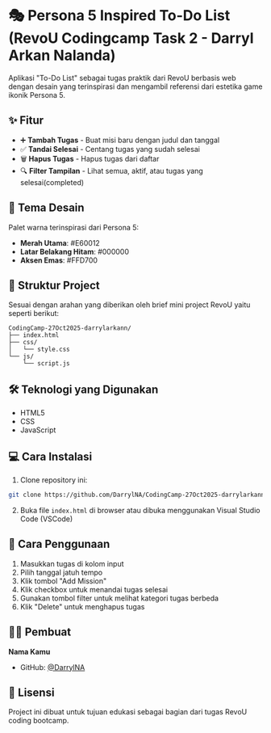# 🎭 Persona 5 Inspired To-Do List (RevoU Codingcamp Task 2 - Darryl Arkan Nalanda)

Aplikasi "To-Do List" sebagai tugas praktik dari RevoU berbasis web dengan desain yang terinspirasi dan mengambil referensi dari estetika game ikonik Persona 5.

## ✨ Fitur

- ➕ **Tambah Tugas** - Buat misi baru dengan judul dan tanggal
- ✅ **Tandai Selesai** - Centang tugas yang sudah selesai
- 🗑️ **Hapus Tugas** - Hapus tugas dari daftar
- 🔍 **Filter Tampilan** - Lihat semua, aktif, atau tugas yang selesai(completed)

## 🎨 Tema Desain

Palet warna terinspirasi dari Persona 5:
- **Merah Utama**: #E60012
- **Latar Belakang Hitam**: #000000
- **Aksen Emas**: #FFD700

## 📂 Struktur Project

Sesuai dengan arahan yang diberikan oleh brief mini project RevoU yaitu seperti berikut:
```
CodingCamp-27Oct2025-darrylarkann/
├── index.html
├── css/
│   └── style.css
└── js/
    └── script.js
```

## 🛠️ Teknologi yang Digunakan

- HTML5
- CSS
- JavaScript

## 💻 Cara Instalasi

1. Clone repository ini:
```bash
git clone https://github.com/DarrylNA/CodingCamp-27Oct2025-darrylarkann.git
```

2. Buka file `index.html` di browser atau dibuka menggunakan Visual Studio Code (VSCode)

## 📝 Cara Penggunaan

1. Masukkan tugas di kolom input
2. Pilih tanggal jatuh tempo
3. Klik tombol "Add Mission"
4. Klik checkbox untuk menandai tugas selesai
5. Gunakan tombol filter untuk melihat kategori tugas berbeda
6. Klik "Delete" untuk menghapus tugas

## 👨‍💻 Pembuat

**Nama Kamu**
- GitHub: [@DarrylNA](https://github.com/DarrylNA)

## 📄 Lisensi

Project ini dibuat untuk tujuan edukasi sebagai bagian dari tugas RevoU coding bootcamp.
